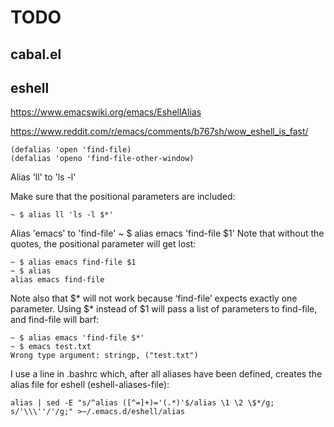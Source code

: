 # TODO

## cabal.el

## eshell


https://www.emacswiki.org/emacs/EshellAlias

https://www.reddit.com/r/emacs/comments/b767sh/wow_eshell_is_fast/

    (defalias 'open 'find-file)
    (defalias 'openo 'find-file-other-window)


Alias 'll' to 'ls -l'


Make sure that the positional parameters are included:

    ~ $ alias ll 'ls -l $*'
Alias 'emacs' to 'find-file'
    ~ $ alias emacs 'find-file $1'
Note that without the quotes, the positional parameter will get lost:

    ~ $ alias emacs find-file $1
    ~ $ alias
    alias emacs find-file
Note also that $* will not work because ‘find-file’ expects exactly one parameter. Using $* instead of $1 will pass a list of parameters to find-file, and find-file will barf:

    ~ $ alias emacs 'find-file $*'
    ~ $ emacs test.txt
    Wrong type argument: stringp, ("test.txt")



I use a line in .bashrc which, after all aliases have been defined, creates the alias file for eshell (eshell-aliases-file):

    alias | sed -E "s/^alias ([^=]+)='(.*)'$/alias \1 \2 \$*/g; s/'\\\''/'/g;" >~/.emacs.d/eshell/alias 


## 

## 

## 

## 

## 

## 

## 

## 

## 

## 

## 

## 

## 

## 

## 

## 

## 

## 

## 


